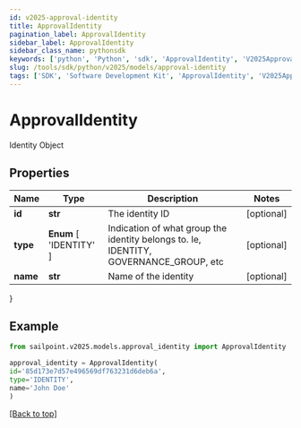 ```yaml
---
id: v2025-approval-identity
title: ApprovalIdentity
pagination_label: ApprovalIdentity
sidebar_label: ApprovalIdentity
sidebar_class_name: pythonsdk
keywords: ['python', 'Python', 'sdk', 'ApprovalIdentity', 'V2025ApprovalIdentity'] 
slug: /tools/sdk/python/v2025/models/approval-identity
tags: ['SDK', 'Software Development Kit', 'ApprovalIdentity', 'V2025ApprovalIdentity']
---
```


# ApprovalIdentity

Identity Object

## Properties

Name | Type | Description | Notes
------------ | ------------- | ------------- | -------------
**id** | **str** | The identity ID | [optional] 
**type** |  **Enum** [  'IDENTITY' ] | Indication of what group the identity belongs to. Ie, IDENTITY, GOVERNANCE_GROUP, etc | [optional] 
**name** | **str** | Name of the identity | [optional] 
}

## Example

```python
from sailpoint.v2025.models.approval_identity import ApprovalIdentity

approval_identity = ApprovalIdentity(
id='85d173e7d57e496569df763231d6deb6a',
type='IDENTITY',
name='John Doe'
)

```
[[Back to top]](#) 

